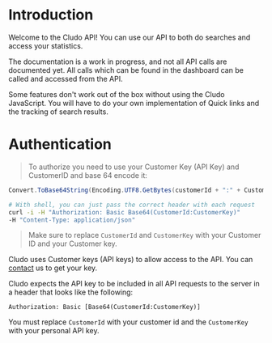 # Introduction

Welcome to the Cludo API! You can use our API to both do searches and access your statistics.

The documentation is a work in progress, and not all API calls are documented yet. All calls which can be found in the dashboard can be called and accessed from the API.

<aside class="warning">Some features don't work out of the box without using the Cludo JavaScript. You will have to do your own implementation of Quick links and the tracking of search results.</aside>


# Authentication

> To authorize you need to use your Customer Key (API Key) and CustomerID and base 64 encode it:

```csharp
Convert.ToBase64String(Encoding.UTF8.GetBytes(customerId + ":" + CustomerKey)));
```

```bash
# With shell, you can just pass the correct header with each request
curl -i -H "Authorization: Basic Base64(CustomerId:CustomerKey)" 
-H "Content-Type: application/json"
```


> Make sure to replace `CustomerId` and `CustomerKey` with your Customer ID and your Customer key.

Cludo uses Customer keys (API keys) to allow access to the API. You can <a href="https://www.cludo.com/en/contact-us/" target="_blank">contact</a> us to get your key.

Cludo expects the API key to be included in all API requests to the server in a header that looks like the following:

`Authorization: Basic [Base64(CustomerId:CustomerKey)]`

<aside class="notice">
You must replace <code>CustomerId</code> with your customer id and the <code>CustomerKey</code> with your personal API key.
</aside>
